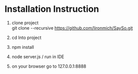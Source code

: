 
# Installation Instruction
1) clone project  
  git clone --recursive https://github.com/lironmich/SaySo.git

  
2) cd Into project  
3) npm install  
4) node server.js / run in IDE 
5) on your browser go to 127.0.0.1:8888  


